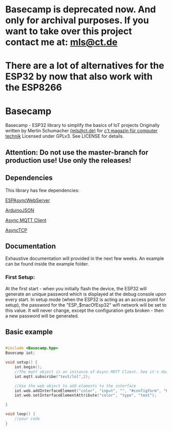 # Basecamp is deprecated now. And only for archival purposes. If you want to take over this project contact me at: mls@ct.de
# There are a lot of alternatives for the ESP32 by now that also work with the ESP8266

# Basecamp

Basecamp - ESP32 library to simplify the basics of IoT projects
Originally written by Merlin Schumacher [(mls@ct.de)](mailto://mls@ct.de) for [c't magazin für computer technik](https://www.ct.de)
Licensed under GPLv3. See LICENSE for details.

## Attention: Do not use the master-branch for production use! Use only the releases!

## Dependencies

This library has few dependencies:

[ESPAsyncWebServer](https://github.com/me-no-dev/ESPAsyncWebServer)

[ArduinoJSON](https://github.com/bblanchon/ArduinoJson)

[Async MQTT Client](https://github.com/marvinroger/async-mqtt-client)

[AsyncTCP](https://github.com/me-no-dev/AsyncTCP)

## Documentation

Exhaustive documentation will provided in the next few weeks. An example can be found inside the example folder.

### First Setup:
At the first start - when you initially flash the device, the ESP32 will generate an
unique password which is displayed at the debug console upon every start. In setup mode (when the ESP32 is acting as
	an access point for setup), the password for the "ESP_$macOfEsp32" wifi network will be set to this value. It will never change,
	except the configuration gets broken - then a new password will be generated.

## Basic example

```cpp

#include <Basecamp.hpp>
Basecamp iot;

void setup() {
	iot.begin();
    //The mqtt object is an instance of Async MQTT Client. See it's documentation for details.
    iot.mqtt.subscribe("test/lol",2);

    //Use the web object to add elements to the interface
    iot.web.addInterfaceElement("color", "input", "", "#configform", "LampColor");
    iot.web.setInterfaceElementAttribute("color", "type", "text");

}

void loop() {
	//your code
}

```
